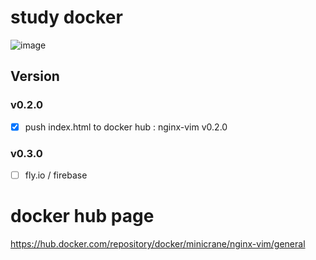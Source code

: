 # study docker

![image](https://github.com/papercrane55123/docker-nginx/assets/150432433/15a259e1-9cdd-4aa5-a38a-3a6261713240)

## Version
### v0.2.0
- [x] push index.html to docker hub
: nginx-vim v0.2.0

### v0.3.0
- [ ] fly.io / firebase

# docker hub page
https://hub.docker.com/repository/docker/minicrane/nginx-vim/general